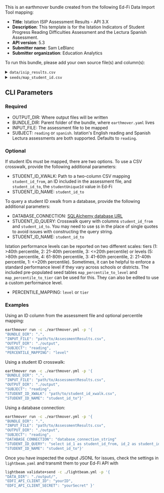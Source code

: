 This is an earthmover bundle created from the following Ed-Fi Data Import Tool mapping:
* **Title**: Istation ISIP Assessment Results - API 3.X
* **Description**: This template is for the Istation Indicators of Student Progress Reading Difficulties Assessment and the Lectura Spanish Assessment. 
* **API version**: 5.3
* **Submitter name**: Sam LeBlanc
* **Submitter organization**: Education Analytics

To run this bundle, please add your own source file(s) and column(s):
<details>
<summary><code>data/isip_results.csv</code></summary>
This is the CSV download of Istation student result data. Files include an entire school year of data, with a set of columns for each month.

</details>
<details>
<summary><code>seeds/map_student_id.csv</code></summary>

This is a [crosswalk file](https://en.wikipedia.org/wiki/Schema_crosswalk) for translating the student IDs in the assessment results CSV to student IDs in Ed-Fi (one may be a state ID and the other a local ID, for example). 

This file is **optional**. If the existing student IDs within the assessment file map to Ed-Fi's `studentUniqueId` or using a database connection, you can omit the crosswalk file.

If the student IDs in the file do not match Ed-Fi's `studentUniqueId`, see the CLI parameters section below.

Required columns:
   - `student_id_from`
   - `student_id_to`
</details>

## CLI Parameters

### Required
- OUTPUT_DIR: Where output files will be written
- BUNDLE_DIR: Parent folder of the bundle, where `earthmover.yaml` lives
- INPUT_FILE: The assessment file to be mapped
- SUBJECT: `reading` or `spanish`. Istation's English reading and Spanish Lectura assessments are both supported. Defaults to `reading`.

### Optional
If student IDs must be mapped, there are two options. To use a CSV crosswalk, provide the following additional parameters:
- STUDENT_ID_XWALK: Path to a two-column CSV mapping `student_id_from`, an ID included in the assessment file, and `student_id_to`, the `studentUniqueId` value in Ed-Fi
- STUDENT_ID_NAME: `student_id_to`

To query a student ID xwalk from a database, provide the following additional parameters:
- DATABASE_CONNECTION: [SQLAlchemy database URL](https://docs.sqlalchemy.org/en/20/core/engines.html#database-urls)
- STUDENT_ID_QUERY: Crosswalk query with columns `student_id_from` and `student_id_to`. You may need to use `$$` in the place of single quotes to avoid issues with constructing the query string.
- STUDENT_ID_NAME: `student_id_to`

Istation performance levels can be reported on two different scales: tiers (1: >40th percentile, 2: 21-40th percentile, 3: <=20th percentile) or levels (5: >80th percentile, 4: 61-80th percentile, 3: 41-60th percentile, 2: 21-40th percentile, 1: <=20th percentile). Sometimes, it can be helpful to enforce a standard performance level if they vary across schools or districts. The included pre-populated seed tables `map_percentile_to_level` and `map_percentile_to_tier` can be used for this. They can also be edited to use a custom performance level.
- PERCENTILE_MAPPING: `level` or `tier`

### Examples
Using an ID column from the assessment file and optional percentile mapping:
```bash
earthmover run -c ./earthmover.yml -p '{
"BUNDLE_DIR": ".",
"INPUT_FILE": "path/to/AssessmentResults.csv",
"OUTPUT_DIR": "./output",
"SUBJECT": "reading",
"PERCENTILE_MAPPING": "level"
```

Using a student ID crosswalk:
```bash
earthmover run -c ./earthmover.yml -p '{
"BUNDLE_DIR": ".",
"INPUT_FILE": "path/to/AssessmentResults.csv",
"OUTPUT_DIR": "./output",
"SUBJECT": "reading",
"STUDENT_ID_XWALK": "path/to/student_id_xwalk.csv",
"STUDENT_ID_NAME": "student_id_to"}'
```

Using a database connection:
```bash
earthmover run -c ./earthmover.yml -p '{
"BUNDLE_DIR": ".",
"INPUT_FILE": "path/to/AssessmentResults.csv",
"OUTPUT_DIR": "./output",
"SUBJECT": "reading",
"DATABASE_CONNECTION": "database_connection_string"
"STUDENT_ID_QUERY": "select id_1 as student_id_from, id_2 as student_id_to from student_table",
"STUDENT_ID_NAME": "student_id_to"}'
```

Once you have inspected the output JSONL for issues, check the settings in `lightbeam.yaml` and transmit them to your Ed-Fi API with
```bash
lightbeam validate+send -c ./lightbeam.yml -p '{
"DATA_DIR": "./output/",
"EDFI_API_CLIENT_ID": "yourID",
"EDFI_API_CLIENT_SECRET": "yourSecret" }'
```